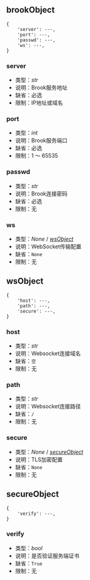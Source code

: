 ## brookObject

```
{
    'server': ---,
    'port': ---,
    'passwd': ---,
    'ws': ---,
}
```

### server

+ 类型：*str*
+ 说明：Brook服务地址
+ 缺省：必选
+ 限制：IP地址或域名

### port

+ 类型：*int*
+ 说明：Brook服务端口
+ 缺省：必选
+ 限制：1 ～ 65535

### passwd

+ 类型：*str*
+ 说明：Brook连接密码
+ 缺省：必选
+ 限制：无

### ws

+ 类型：*None* / [*wsObject*](#wsobject)
+ 说明：WebSocket传输配置
+ 缺省：`None`
+ 限制：无

## wsObject

```
{
    'host': ---,
    'path': ---,
    'secure': ---,
}
```

### host

+ 类型：*str*
+ 说明：Websocket连接域名
+ 缺省：`空`
+ 限制：无

### path

+ 类型：*str*
+ 说明：Websocket连接路径
+ 缺省：`/`
+ 限制：无

### secure

+ 类型：*None* / [*secureObject*](#secureobject)
+ 说明：TLS加密配置
+ 缺省：`None`
+ 限制：无

## secureObject

```
{
    'verify': ---,
}
```

### verify

+ 类型：*bool*
+ 说明：是否验证服务端证书
+ 缺省：`True`
+ 限制：无
